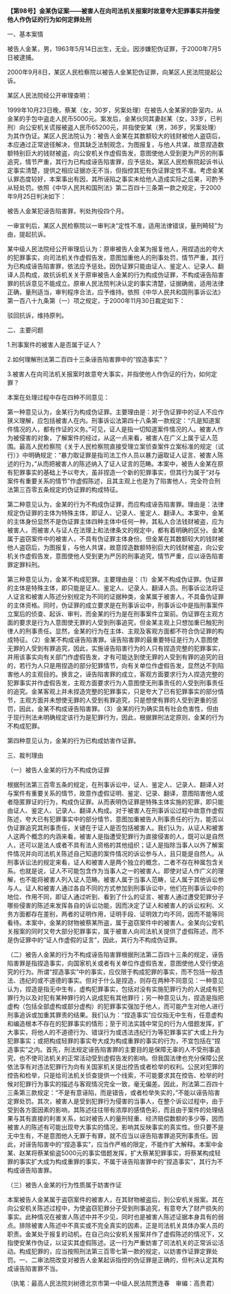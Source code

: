 **【第98号】金某伪证案——被害人在向司法机关报案时故意夸大犯罪事实并指使他人作伪证的行为如何定罪处刑**

一、基本案情

被告人金某，男，1963年5月14日出生，无业。因涉嫌犯伪证罪，于2000年7月5日被逮捕。

2000年9月8日，某区人民检察院以被告人金某犯伪证罪，向某区人民法院提起公诉。

某区人民法院经公开审理查明：

1999年10月23日晚，蔡某（女，30岁，另案处理）在被告人金某家的卧室内，从金某的手包中盗走人民币5000元。案发后，金某伙同其妻赵某（女，33岁，已判刑）向公安机关谎报被盗人民币65200元，并指使安某（男，36岁，另案处理）为其作伪证。某区人民法院认为：被告人金某在其数额较大的钱财被他人盗窃后，本应通过正常途径解决，但其缺乏法制观念，为图报复，与他人共谋，故意捏造数额特别巨大的钱财被盗，向公安机关作虚假告发，意图使他人受到更为严厉的刑事追究，情节严重，其行为已构成诬告陷害罪，应予惩处。某区人民检察院起诉书认定事实清楚，提供之相应证据亦无不当，但指控其犯有伪证罪定性不准。考虑金某认罪态度较好，本案事出有因，其所诬陷之事实未给他人造成实际之后果，可酌予从轻处罚。依照《中华人民共和国刑法》第二百四十三条第一款之规定，于2000年9月25日判决如下：

被告人金某犯诬告陷害罪，判处拘役四个月。

一审宣判后，某区人民检察院以一审判决“定性不准，适用法律错误，量刑畸轻”为由，提起抗诉。

某中级人民法院经公开审理后认为：原审被告人金某为报复他人，用捏造出的夸大的犯罪事实，向司法机关作虚假告发，意图加重他人的刑事处罚，情节严重，其行为已构成诬告陷害罪，依法应予惩处。因伪证罪只能由证人、鉴定人、记录人、翻译人员构成，故抗诉机关关于原审被告人金某的行为构成伪证罪，不构成诬告陷害罪的抗诉意见不能成立。原审人民法院判决认定的事实清楚，证据确凿，适用法律正确，量刑适当，审判程序合法，应予维持。依照《中华人民共和国刑事诉讼法》第一百八十九条第（一）项之规定，于2000年11月30日裁定如下：

驳回抗诉，维持原判。

二、主要问题

1.刑事案件的被害人是否属于证人？

2.如何理解刑法第二百四十三条诬告陷害罪中的“捏造事实”？

3.被害人在向司法机关报案时故意夸大事实，并指使他人作伪证的行为，如何定罪？

本案在处理过程中存在四种不同意见：

第一种意见认为，金某行为构成伪证罪。主要理由是：对于伪证罪中的证人不应作狭义理解，应包括被害人在内。刑事诉讼法第四十八条第一款规定：“凡是知道案件情况的人，都有作证的义务。”可见，证人是指一切知道案件情况的人。被害人作为被侵害的对象，了解案件的经过，从这一点来看，被害人在广义上属于证人范围。最高人民检察院《关于人民检察院直接受理立案侦查案件立案标准的规定（试行）》中明确规定：“暴力取证罪是指司法工作人员以暴力逼取证人证言、被害人陈述的行为，”从而把被害人的陈述纳入了证人证言的范畴。本案中，被告人金某在原有犯罪事实的基础上予以夸大，虽非捏造一个新的犯罪事实，但其行为属于“对与案件有重要关系的情节”作虚假陈述，且其主观上也是为了陷害他人，完全符合刑法第三百零五条规定的伪证罪的构成特征。

第二种意见认为，金某的行为不构成伪证罪，而应构成诬告陷害罪。理由是：法律规定伪证罪的主体为特殊主体，即证人、记录人、鉴定人、翻译人。本案中，金某的主体身份显然不是伪证罪主体四种主体中任何一种，其私人合法钱财被盗，应为被害人，而被害人与证人在法理上和法律条文的规定中，都有着明确的区分。金某属于盗窃案件中的被害人，不具有伪证罪主体身份。但金某在其数额较大的钱财被他人盗窃后，为图报复，与他人共谋，故意捏造数额特别巨大的钱财被盗，向公安机关作虚假告发，意图使他人受到更为严厉的刑事追究，情节严重，应以诬告陷害罪定罪科刑。

第三种意见认为，金某不构成犯罪。主要理由是：（1）金某不构成伪证罪。伪证罪的主体是特殊主体，即只能是证人、鉴定人、记录人、翻译人员。刑事诉讼法将证人证言和被害人陈述分别规定为不同的证据种类，金某属于被害人，不具备伪证罪的主体资格。同时，伪证罪的成立要求是在刑事诉讼中，刑事诉讼中是指刑事案件立案后的侦查、起诉、审判，而金某的行为是在刑事案件立案前。伪证罪在主观方面的要求是行为人意图使无罪的人受到刑事追究，但金某主观上只想加重已触犯刑律人的刑事责任。显然，金某的行为在主体、主观及客观方面都不符合伪证罪的构成特征。（2）金某不构成诬告陷害罪。诬告陷害罪的最重要特征是行为人意图使无罪的人受到有罪追究，因此，实施诬告陷害行为的人只有捏造完整的犯罪事实，并用该事实向有关部门作虚假告发，才有可能达到使无罪的人受到有罪的追究的目的，若行为人只是用捏造的部分犯罪情节，向有关单位作虚假告发，显然达不到陷害他人的主观目的。换言之，诬告陷害罪的成立，客观方面要求行为人捏造完整的犯罪事实并作虚假告发，主观方面要求行为人意图使无刑事责任的人受到刑事责任的追究。金某客观上并未捏造完整的犯罪事实，只是夸大了已有犯罪事实的部分情节，主观方面并未想使无罪的人受到有罪追究，只是想使有罪的人受到更重的惩罚，因此，金某不构成诬告陷害罪。（3）金某的行为确实具有社会危害性，但由于现行刑法未明确规定该行为是犯罪行为，因此，根据罪刑法定原则，金某的行为不构成犯罪。

第四种意见认为，金某的行为已构成妨害作证罪。

三、裁判理由

（一）被告人金某的行为不构成伪证罪

根据刑法第三百零五条的规定，在刑事诉讼中，证人、鉴定人、记录人、翻译人对与案件有重要关系的情节，故意作虚假证明、鉴定、记录、翻译，意图陷害他人或者隐匿罪证的行为，构成伪证罪。从而表明伪证罪是特殊主体实施的犯罪，即只能由证人、鉴定人、记录人、翻译人构成。对于被害人在刑事诉讼过程中故意作虚假陈述，夸大已有犯罪事实中的部分情节，意图加重被告人刑事责任的行为，能否以伪证罪追究其刑事责任，关键在于证人是否包括被害人。我们认为，从证人和被害人这两个概念的内涵来看，被害人是指遭受犯罪行为直接侵害的人，既可以是自然人，还可以是法人或者不具有法人资格的其他组织；证人是指除当事人以外了解案件情况并向司法机关陈述自己知道的案件情况的诉讼参与人，且只能是自然人。从刑事诉讼法的规定来看，证人和被害人是两个独立的概念，二者不存在种属包含关系。也就是说，证人不可能包含作为当事人之一的被害人。即使对证人作广义的理解，也不能将被害人列入证人范畴。被害人属于当事人范畴，证人属于其他诉讼参与人。证人和被害人通过各自不同的方式参加到刑事诉讼中，他们在刑事诉讼中的地位、作用不同，即证人通过听到、看到了什么的证言、被害人通过遭受犯罪分子哪些侵害的陈述来发挥各自的诉讼功能，因而决定了证人和被害人的诉讼权利、义务方面都存在差别，两者的证明作用，证明手段、证明效力均不同，因而不能等同看待。本案中，金某的财物被蔡某所盗，属于盗窃案件中的被害人。金某向公安机关报案的同时又夸大部分犯罪事实，属于被害人向司法机关提供了虚假陈述，而不是伪证罪中的“证人作虚假的证言”，因此，其行为不构成伪证罪。

（二）被告人金某的行为不构成诬告陷害罪根据刑法第二百四十三条的规定，诬告陷害罪是指捏造事实，向国家机关或者有关单位作虚假告发，意图使他人受行使追究的行为。所谓“捏造事实”中的事实，应仅限于构成犯罪的事实，而不包括一般违法、违纪的或不道德的事实。但对于什么是捏造，则存在两种不同意见：一种意见认为，捏造是指无中生有，虚构犯罪事实，包括对没有实施犯罪行为的人说成有犯罪行为以及对犯有某种罪行的人说成犯有其他罪行；另一种意见认为，捏造是指把虚构（包括全部虚构或部分虚构）的犯罪事实强加于他人，而可能产生对他人进行刑事追诉或加重其罪责的结果。我们认为：“捏造事实”应仅指无中生有，任意虚构和编造根本不存在的犯罪事实的情形；至于司法实践中常见的行为人借题发挥，扩大事实，将他人的不道德行为、错误行为或违法违纪行为等犯罪事实扩大或上升为犯罪事实；或把构成轻罪的事实夸大成为构成重罪的事实的行为，不宜包括在“捏造事实”之内。首先，刑法规定诬告陷害罪的主要目的是保障无辜的人不受刑事追究，也不使司法机关的正常活动受到虚假告发的影响。但我国法律也充分保障公民依法享有对违法犯罪行为向有关国家机关提出控告或者检举的权利。公民对犯罪的控告和检举，只是给司法机关侦查提供一个线索，不可能要求其在控告、检举的时候对犯罪行为事实的描述与客观情况完全一致，毫无偏差。因此，刑法第二百四十三条第三款规定：“不是有意诬陷，而是错告，或者检举失实的，”不能以诬告陷害定罪处罚。其次，被害人是受到犯罪行为侵害的当事人，在整个诉讼过程中，由于受到各方面因素的影响，其陈述往往带有浓厚的感情色彩，而且由于案件的处理结果与其有直接的利害关系，如对被告人的量刑轻重、经济赔偿数额的多少等，因而被害人的陈述有可能出现夸大事实的情况，影响其反映事实的真实性。但只要不是无中生有，不是意图他人无罪于有罪，就不应当以诬告陷害罪追究刑事责任。因此，对诬告陷害中的“捏造事实”，应当作严格的限定，不能作扩大解释。本案中金某、赵某将蔡某偷盗5000元的事实借题发挥，扩大蔡某犯罪事实，将蔡某构成轻罪的事实扩大成为构成重罪的事实，不属于诬告陷害罪中的“捏造事实”，其行为不构成诬告陷害罪。

（三）被告人金某的行为性质属于妨害作证

本案被告人金某属于盗窃案件的被害人，在其财物被盗后，到公安机关报案。其在向公安机关陈述过程中，为使盗窃犯罪分子受到刑事追究，有意夸大了财产损失的事实。此种情况在被害人陈述中并不少见，同时也是被害人陈述证据本身具有的弱点。排除被害人陈述中不真实或不完全真实的因素，正是司法机关具体办案人员的职责。金某处于报复的动机，在自己向公安机关报案并作了虚假陈述的情况下，又指使安某作伪证，以证实其虚假陈述。这一行为严重妨害了司法机关的正常诉讼活动。构成犯罪的，应当按照刑法第三百零七第一款的规定，以妨害作证罪定罪处罚。一、二审法院改变对被告人金某起诉指控的伪证罪是正确的，但判决认定其构成诬告陷害罪不当。

（执笔：最高人民法院刘树德北京市第一中级人民法院贾连春　审编：高贵君）